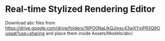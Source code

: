 # Real-time Stylized Rendering Editor
Download abc files from https://drive.google.com/drive/folders/16PO0NaLIkQJmsc43wXYxiPR3Q9Ouqaat?usp=sharing and place them inside Assets/Models/abc/
